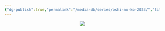```yaml
---
{"dg-publish":true,"permalink":"/media-db/series/oshi-no-ko-2023/","title":"Oshi no Ko","tags":["mediaDB/tv/series"],"noteIcon":"1"}
---
```



<center><img src="https://cdn.myanimelist.net/images/anime/1812/134736.jpg"></center>